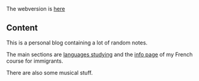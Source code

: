 The webversion is [here](https://keinriesenradinparis.github.io/)

## Content

This is a personal blog containing a lot of random notes.

The main sections are [languages studying](/languages.html) and the [info page](/basicfrenchsummary.md) of my French course for immigrants.

There are also some musical stuff.

